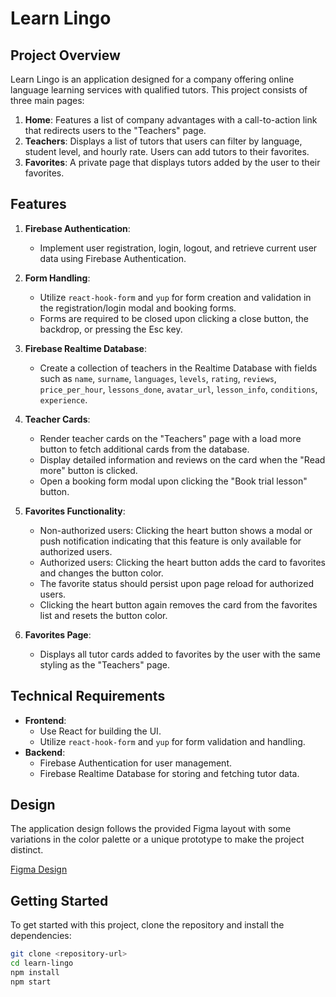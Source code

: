 # Learn Lingo

## Project Overview

Learn Lingo is an application designed for a company offering online language learning services with qualified tutors. This project consists of three main pages:

1. **Home**: Features a list of company advantages with a call-to-action link that redirects users to the "Teachers" page.
2. **Teachers**: Displays a list of tutors that users can filter by language, student level, and hourly rate. Users can add tutors to their favorites.
3. **Favorites**: A private page that displays tutors added by the user to their favorites.

## Features

1. **Firebase Authentication**:
   - Implement user registration, login, logout, and retrieve current user data using Firebase Authentication.
2. **Form Handling**:

   - Utilize `react-hook-form` and `yup` for form creation and validation in the registration/login modal and booking forms.
   - Forms are required to be closed upon clicking a close button, the backdrop, or pressing the Esc key.

3. **Firebase Realtime Database**:

   - Create a collection of teachers in the Realtime Database with fields such as `name`, `surname`, `languages`, `levels`, `rating`, `reviews`, `price_per_hour`, `lessons_done`, `avatar_url`, `lesson_info`, `conditions`, `experience`.

4. **Teacher Cards**:

   - Render teacher cards on the "Teachers" page with a load more button to fetch additional cards from the database.
   - Display detailed information and reviews on the card when the "Read more" button is clicked.
   - Open a booking form modal upon clicking the "Book trial lesson" button.

5. **Favorites Functionality**:

   - Non-authorized users: Clicking the heart button shows a modal or push notification indicating that this feature is only available for authorized users.
   - Authorized users: Clicking the heart button adds the card to favorites and changes the button color.
   - The favorite status should persist upon page reload for authorized users.
   - Clicking the heart button again removes the card from the favorites list and resets the button color.

6. **Favorites Page**:
   - Displays all tutor cards added to favorites by the user with the same styling as the "Teachers" page.

## Technical Requirements

- **Frontend**:
  - Use React for building the UI.
  - Utilize `react-hook-form` and `yup` for form validation and handling.
- **Backend**:
  - Firebase Authentication for user management.
  - Firebase Realtime Database for storing and fetching tutor data.

## Design

The application design follows the provided Figma layout with some variations in the color palette or a unique prototype to make the project distinct.

[Figma Design](https://www.figma.com/design/dewf5jVviSTuWMMyU3d8Mc/Learn-Lingo?node-id=0-1&t=AQ1RDsxwPMkmTEND-0)

## Getting Started

To get started with this project, clone the repository and install the dependencies:

```bash
git clone <repository-url>
cd learn-lingo
npm install
npm start
```
